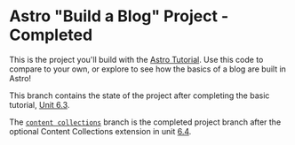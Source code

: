 # Astro "Build a Blog" Project - Completed

This is the project you'll build with the [Astro Tutorial](https://docs.astro.build/en/tutorial/0-introduction/). Use this code to compare to your own, or explore to see how the basics of a blog are built in Astro!

This branch contains the state of the project after completing the basic tutorial, [Unit 6.3](https://docs.astro.build/en/tutorial/6-islands/3/).

The [`content collections`](https://github.com/withastro/blog-tutorial-demo/tree/content-collections) branch is the completed project branch after the optional Content Collections extension in unit [6.4](https://docs.astro.build/en/tutorial/6-islands/4/).
